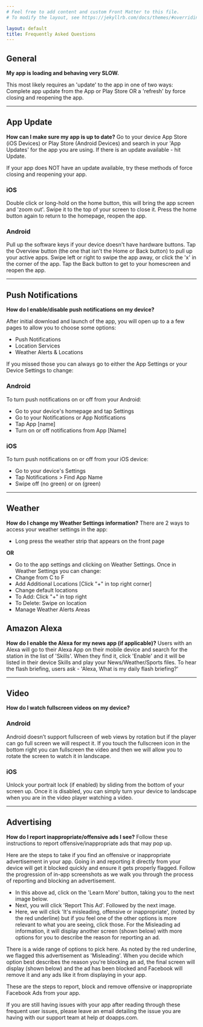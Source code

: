 ```yaml
---
# Feel free to add content and custom Front Matter to this file.
# To modify the layout, see https://jekyllrb.com/docs/themes/#overriding-theme-defaults

layout: default
title: Frequently Asked Questions
---
```


## General
**My app is loading and behaving very SLOW.**

This most likely requires an 'update' to the app in one of two ways: Complete app update from the App or Play Store OR a 'refresh' by force closing and reopening the app.

---

## App Update
**How can I make sure my app is up to date?**
Go to your device App Store (iOS Devices) or Play Store (Android Devices) and search in your 'App Updates' for the app you are using. If there is an update available - hit Update.

If your app does NOT have an update available, try these methods of force closing and reopening your app.

### iOS
Double click or long-hold on the home button, this will bring the app screen and 'zoom out'.
Swipe it to the top of your screen to close it. 
Press the home button again to return to the homepage, reopen the app.

### Android
Pull up the software keys if your device doesn't have hardware buttons.
Tap the Overview button (the one that isn't the Home or Back button) to pull up your active apps.
Swipe left or right to swipe the app away, or click the 'x' in the corner of the app.
Tap the Back button to get to your homescreen and reopen the app.


---
## Push Notifications
**How do I enable/disable push notifications on my device?**

After initial download and launch of the app, you will open up to a a few pages to allow you to choose some options:

* Push Notifications
* Location Services
* Weather Alerts & Locations

If you missed those you can always go to either the App Settings or your Device Settings to change: 

### Android
To turn push notifications on or off from your Android:

* Go to your device's homepage and tap Settings
* Go to your Notifications or App Notifications
* Tap App [name]
* Turn on or off notifications from App [Name]

### iOS
To turn push notifications on or off from your iOS device:

* Go to your device's Settings
* Tap Notifications > Find App Name
* Swipe off (no green) or on (green)

---
## Weather
**How do I change my Weather Settings information?**
There are 2 ways to access your weather settings in the app:

* Long press the weather strip that appears on the front page

**OR**

* Go to the app settings and clicking on Weather Settings. Once in Weather Settings you can change:
* Change from C to F
* Add Additional Locations [Click "+" in top right corner]
* Change default locations
* To Add: Click "+" in top right
* To Delete: Swipe on location
* Manage Weather Alerts Areas

## Amazon Alexa
**How do I enable the Alexa for my news app (if applicable)?**
Users with an Alexa will go to their Alexa App on their mobile device and search for the station in the list of 'Skills'. When they find it,  click 'Enable' and it will be listed in their device Skills and play your News/Weather/Sports files. To hear the flash briefing, users ask - 'Alexa, What is my daily flash briefing?'

---
## Video
**How do I watch fullscreen videos on my device?**

### Android
Android doesn’t support fullscreen of web views by rotation but if the player can go full screen we will respect it.  If you touch the fullscreen icon in the bottom right you can fullscreen the video and then we will allow you to rotate the screen to watch it in landscape.

### iOS
Unlock your portrait lock (if enabled) by sliding from the bottom of your screen up. Once it is disabled, you can simply turn your device to landscape when you are in the video player watching a video.

---
## Advertising
**How do I report inappropriate/offensive ads I see?**
Follow these instructions to report offensive/inappropriate ads that may pop up.

Here are the steps to take if you find an offensive or inappropriate advertisement in your app. Going in and reporting it directly from your device will get it blocked quickly and ensure it gets properly flagged. Follow the progression of in-app screenshots as we walk you through the process of reporting and blocking an advertisement.

* In this above ad, click on the 'Learn More' button, taking you to the next image below.
* Next, you will click 'Report This Ad'. Followed by the next image. 
* Here, we will click 'It's misleading, offensive or inappropriate', (noted by the red underline) but if you feel one of the other options is more relevant to what you are seeing, click those. For the Misleading ad information, it will display another screen (shown below) with more options for you to describe the reason for reporting an ad.

There is a wide range of options to pick here. As noted by the red underline, we flagged this advertisement as 'Misleading'. When you decide which option best describes the reason you're blocking an ad, the final screen will display (shown below) and the ad has been blocked and Facebook will remove it and any ads like it from displaying in your app.

These are the steps to report, block and remove offensive or inappropriate Facebook Ads from your app.

If you are still having issues with your app after reading through these frequent user issues, please leave an email detailing the issue you are having with our support team at help _at_ doapps.com. 
